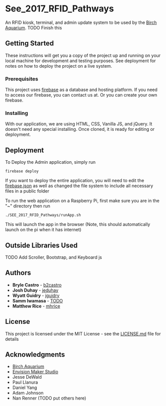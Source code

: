 # See_2017_RFID_Pathways

An RFID kiosk, terminal, and admin update system to be used by the [Birch Aquarium](https://aquarium.ucsd.edu). TODO Finish this

## Getting Started

These instructions will get you a copy of the project up and running on your local machine for development and testing purposes. See deployment for notes on how to deploy the project on a live system.

### Prerequisites

This project uses [firebase](http://firebase.google.com/) as a database and hosting platform. If you need to access our firebase, you can contact us at.
Or you can create your own firebase.

### Installing

With our application, we are using HTML, CSS, Vanilla JS, and jQuery. It doesn't need any
special installing. Once cloned, it is ready for editing or deployment.

## Deployment

To Deploy the Admin application, simply run
```
firebase deploy
```
If you want to deploy the entire application, you will need to edit the [firebase.json](firebase.json) as well as changed the file system to include
all necessary files in a public folder

To run the web application on a Raspberry Pi, first make sure you are in the "~"
directory then run  

```
./SEE_2017_RFID_Pathways/runApp.sh
```
This will launch the app in the browser (Note, this should automatically launch on the pi
  when it has internet)

## Outside Libraries Used
TODO Add Scroller, Bootstrap, and Keyboard js

## Authors

* **Bryle Castro** - [b2castro](https://github.com/b2castro)
* **Josh Duhay** - [jeduhay](https://github.com/jeduhay)
* **Wyatt Guidry** - [jguidry](https://github.com/jguidry)
* **Samm Iwamasa** - [TODO](https://github.com/PurpleBooth)
* **Matthew Rice** - [mhrice](https://github.com/mhrice)


## License

This project is licensed under the MIT License - see the [LICENSE.md](LICENSE.md) file for details

## Acknowledgments

* [Birch Aquarium](https://aquarium.ucsd.edu)
* [Envision Maker Studio](http://jacobsschool.ucsd.edu/envision/index.sfe)
* Jesse DeWald
* Paul Llanura
* Daniel Yang
* Adam Johnson
* Nan Renner
(TODO put others here)
